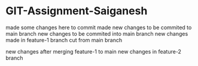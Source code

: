 # GIT-Assignment-Saiganesh

made some changes here to commit
made new changes to be commited to main branch
new changes to be commited into main branch
new changes made in feature-1 branch cut from main branch

new changes after merging feature-1 to main
new changes in feature-2 branch
